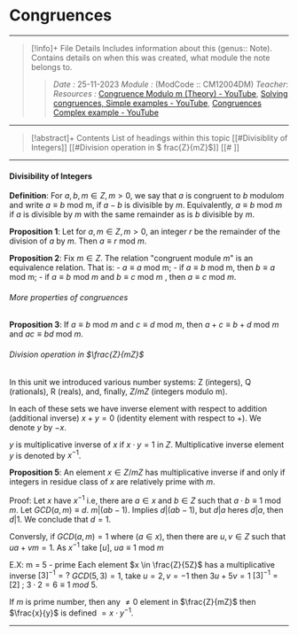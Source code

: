 # Congruences
---
> [!info]+ File Details
> Includes information about this (genus:: Note). Contains details on when this was created, what module the note belongs to.
> > *Date :*  25-11-2023 
> > *Module :* (ModCode :: CM12004DM)
> > *Teacher*: 
> > *Resources :* [Congruence Modulo m (Theory) - YouTube](https://www.youtube.com/watch?v=-SpWfD4WsmM&ab_channel=NesoAcademy), [Solving congruences, Simple examples - YouTube](https://www.youtube.com/watch?v=KwxslifHITg&ab_channel=blackpenredpen), [Congruences Complex example - YouTube](https://www.youtube.com/watch?v=LInNgWMtFEs&ab_channel=blackpenredpen)

---
> [!abstract]+ Contents
> List of headings within this topic
> [[#Divisiblity of Integers]]
> [[#Division operation in $ frac{Z}{mZ}$]] 
> [[# ]]
--- 

#### Divisibility of Integers

**Definition**: For $a, b, m ∈ Z, m > 0$, we say that $a$ is congruent to $b$ modulo$m$ and write $a ≡ b$ mod m, if $a − b$ is divisible by $m$. Equivalently, $a ≡ b$ mod $m$ if $a$ is divisible by $m$ with the same remainder as is $b$ divisible by $m$.

**Proposition 1**: Let for $a, m ∈ Z, m > 0$, an integer $r$ be the remainder of the division of $a$ by $m$. Then $a ≡ r$ mod $m$.

**Proposition 2**: Fix $m\in Z$. The relation "congruent module $m$" is an equivalence relation. That is:
	- $a \equiv a$ mod m;
	- if $a\equiv b$ mod m, then $b \equiv a$ mod m;
	- if $a \equiv b$ mod $m$ and $b \equiv c$ mod $m$ , then $a \equiv c$ mod $m$. 

###### More properties of congruences
**Proposition 3**: If $a ≡ b$ mod $m$ and $c ≡ d$ mod $m$, then $a + c ≡ b + d$ mod $m$ and $ac \equiv bd$ mod $m$. 

###### Division operation in $\frac{Z}{mZ}$ 
In this unit we introduced various number systems: Z (integers), Q (rationals), R (reals), and, finally, $Z/mZ$ (integers modulo m).

In each of these sets we have inverse element with respect to addition (additional inverse)
$x+y = 0$ (identity element with respect to $+$). We denote $y$ by $-x$. 

$y$ is multiplicative inverse of $x$ if $x \cdot y = 1$ in $Z$. Multiplicative inverse element $y$ is denoted by $x^{-1}$. 

**Proposition 5**: An element $x ∈ Z/mZ$ has multiplicative inverse if and only if integers in residue class of $x$ are relatively prime with $m$.

Proof: Let $x$ have $x^{-1}$ i.e, there are $a \in x$ and $b \in Z$ such that $a \cdot b \equiv 1$ mod $m$. 
Let $GCD (a,m) \equiv d$. 
$m | (ab - 1)$. Implies $d | (ab-1)$, but $d | a$ heres $d|a$, then $d | 1$. We conclude that $d=1$. 

Conversly, if $GCD(a,m) = 1$ where $(a\in x)$, then there are $u,v \in Z$ such that $ua + vm = 1$.
As $x^{-1}$ take $[u]$, $ua \equiv 1$ mod $m$ 

E.X:
	m = 5 - prime
	Each element $x \in \frac{Z}{5Z}$ has a multiplicative inverse
	$[3]^{-1} = ?$ 
	$GCD(5,3) = 1$, take $u = 2, v = -1$  then $3u + 5v = 1$ 
	$[3]^{-1} = [2]$ ; $3 \cdot 2 = 6 \equiv 1 \ mod \ 5$. 

If $m$ is prime number, then any $\ne 0$ element in $\frac{Z}{mZ}$ then $\frac{x}{y}$ is defined $=x \cdot y^{-1}$.

---